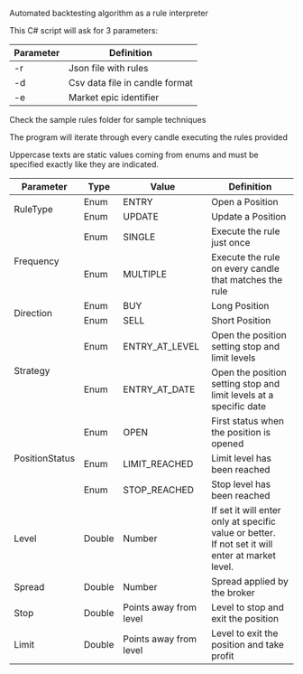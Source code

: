 Automated backtesting algorithm as a rule interpreter

This C# script will ask for 3 parameters:

| Parameter |   Definition                     |
|-----------|----------------------------------|
| -r        |  Json file with rules            |
| -d        |  Csv data file in candle format  |
| -e        |  Market epic identifier          |

Check the sample rules folder for sample techniques

The program will iterate through every candle executing the rules provided

Uppercase texts are static values coming from enums and must be specified exactly like they are indicated.

<table>
    <thead>
            <tr>
                <th>Parameter</th>
                <th>Type</th>
                <th>Value</th>
                <th>Definition</th>
            </tr>
        </thead>
        <tbody>
            <tr>
                <td rowspan="2">RuleType</td>
                <td>Enum</td>
                <td>ENTRY</td>
                <td>Open a Position</td>
            </tr>
            <tr>
                <td>Enum</td>
                <td>UPDATE</td>
                <td>Update a Position</td>
            </tr>
            <tr>
                <td rowspan="2">Frequency</td>
                <td>Enum</td>
                <td>SINGLE</td>
                <td>Execute the rule just once</td>
            </tr>
            <tr>
                <td>Enum</td>
                <td>MULTIPLE</td>
                <td>Execute the rule on every candle that matches the rule</td>
            </tr>
            <tr>
                <td rowspan="2">Direction</td>
                <td>Enum</td>
                <td>BUY</td>
                <td>Long Position</td>
            </tr>
            <tr>
                <td>Enum</td>
                <td>SELL</td>
                <td>Short Position</td>
            </tr>
            <tr>
                <td rowspan="2">Strategy</td>
                <td>Enum</td>
                <td>ENTRY_AT_LEVEL</td>
                <td>Open the position setting stop and limit levels</td>
            </tr>
            <tr>
                <td>Enum</td>
                <td>ENTRY_AT_DATE</td>
                <td>Open the position setting stop and limit levels at a specific date</td>
            </tr>
            <tr>
                <td rowspan="3">PositionStatus</td>
                <td>Enum</td>
                <td>OPEN</td>
                <td>First status when the position is opened</td>
            </tr>
            <tr>
                <td>Enum</td>
                <td>LIMIT_REACHED</td>
                <td>Limit level has been reached</td>
            </tr>
            <tr>
                <td>Enum</td>
                <td>STOP_REACHED</td>
                <td>Stop level has been reached</td>
            </tr>
            <tr>                
                <td>Level</td>
                <td>Double</td>
                <td>Number</td>
                <td>If set it will enter only at specific value or better.<br/>
                    If not set it will enter at market level.
                </td>
            </tr>
            <tr>                
                <td>Spread</td>
                <td>Double</td>
                <td>Number</td>
                <td>Spread applied by the broker</td>
            </tr>
            <tr>                
                <td>Stop</td>
                <td>Double</td>
                <td>Points away from level</td>
                <td>Level to stop and exit the position</td>
            </tr>            
            <tr>                
                <td>Limit</td>
                <td>Double</td>
                <td>Points away from level</td>
                <td>Level to exit the position and take profit</td>
            </tr>            
        </tbody>
    </table>